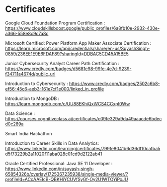 # Certificates

Google Cloud Foundation Program Certification : https://www.cloudskillsboost.google/public_profiles/6a8fb10e-2932-430e-a366-558e8c9c7a8c

Microsoft Certified: Power Platform App Maker Associate Certification : https://learn.microsoft.com/api/credentials/share/en-us/SuyashSingh-0859/236EE1E9E6FDAF89?sharingId=DDBAC5CD45A15BE5

Junior Cybersecurity Analyst Career Path Certification : https://www.credly.com/badges/d5681e98-99fe-4e7d-9239-f34711a4674d/public_url

Introduction to Cybersecurity : https://www.credly.com/badges/2502c6b8-ef56-45c6-aeb3-161e7cf1e000/linked_in_profile

Introduction to MongoDB : https://learn.mongodb.com/c/UU88EKhiQxWCS4CCxpI0Ww

Data Science : https://courses.cognitiveclass.ai/certificates/c09fe329a9da49aaacde6bdecd0c289a

Smart India Hackathon 

Introduction to Career Skills in Data Analytics: https://www.linkedin.com/learning/certificates/799fe8041b6d36df10cafba5d5f73229b2a11020f11aba028c01cd9d2122ab41

Oracle Certified Professional: Java SE 11 Developer : https://www.linkedin.com/in/suyash-singh-65854326b/overlay/1725367235938/single-media-viewer/?profileId=ACoAAEIcB-QBKHiYCUVfSyGf-Oy2U1WTOYiPxJU
